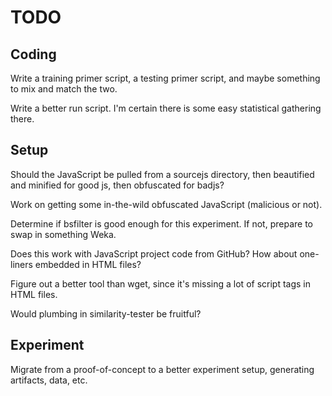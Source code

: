 # TODO

## Coding
Write a training primer script, a testing primer script, and maybe something to mix and match the two.

Write a better run script. I'm certain there is some easy statistical gathering there.



## Setup
Should the JavaScript be pulled from a sourcejs directory, then beautified and minified for good js, then obfuscated for badjs?

Work on getting some in-the-wild obfuscated JavaScript (malicious or not).

Determine if bsfilter is good enough for this experiment. If not, prepare to swap in something Weka.

Does this work with JavaScript project code from GitHub? How about one-liners embedded in HTML files?

Figure out a better tool than wget, since it's missing a lot of script tags in HTML files.

Would plumbing in similarity-tester be fruitful?



## Experiment
Migrate from a proof-of-concept to a better experiment setup, generating artifacts, data, etc.
